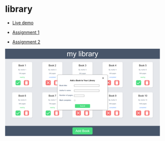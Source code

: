 # library
* [Live demo](https://nilvals.github.io/library/)

* [Assignment 1](https://www.theodinproject.com/lessons/node-path-javascript-library)
* [Assignment 2](https://www.theodinproject.com/lessons/node-path-javascript-classes#practice)

![](./assets/screenshot.png)
